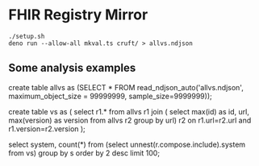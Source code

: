 # FHIR Registry Mirror

```
./setup.sh
deno run --allow-all mkval.ts cruft/ > allvs.ndjson
```
## Some analysis examples

create table allvs as (SELECT * FROM read_ndjson_auto('allvs.ndjson', maximum_object_size = 99999999, sample_size=9999999));

create table vs as (
select r1.* from allvs r1 join (
  select  max(id) as id, url, max(version) as version from allvs r2 group by url) r2
on r1.url=r2.url and r1.version=r2.version
);

select system, count(*) from (select unnest(r.compose.include).system from vs) group by s order by 2 desc limit 100;

